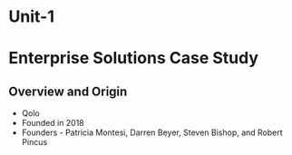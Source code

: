 # Unit-1
# Enterprise Solutions Case Study
## Overview and Origin
* Qolo
* Founded in 2018
* Founders - Patricia Montesi, Darren Beyer, Steven Bishop, and Robert Pincus
